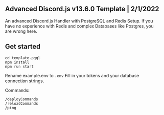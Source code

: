 ## Advanced Discord.js v13.6.0 Template | 2/1/2022
An advanced Discord.js Handler with PostgreSQL and Redis Setup.
If you have no experience with Redis and complex Databases like Postgres, you are wrong here.

## Get started
```
cd template-pgql
npm install
npm run start
```
Rename example.env to `.env`
Fill in your tokens and your database connection strings.

Commands:
```
/deployCommands
/reloadCommands
/ping
```



